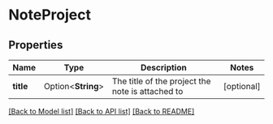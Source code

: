 # NoteProject

## Properties

Name | Type | Description | Notes
------------ | ------------- | ------------- | -------------
**title** | Option<**String**> | The title of the project the note is attached to | [optional]

[[Back to Model list]](../README.md#documentation-for-models) [[Back to API list]](../README.md#documentation-for-api-endpoints) [[Back to README]](../README.md)


